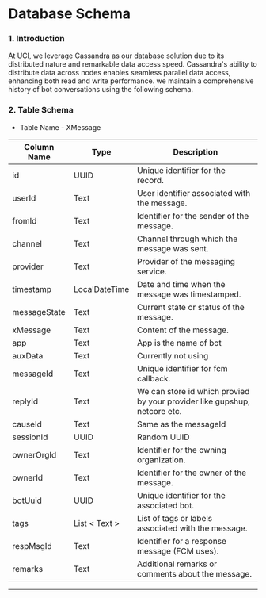 # Database Schema

### 1. Introduction
At UCI, we leverage Cassandra as our database solution due to its distributed nature and remarkable data access speed. Cassandra's ability to distribute data across nodes enables seamless parallel data access, enhancing both read and write performance. we maintain a comprehensive history of bot conversations using the following schema.

### 2. Table Schema

* Table Name - XMessage

|    Column Name   |     Type           |    Description                                   |
| ---------------- | ------------------- | ------------------------------------------------ |
|       id         |        UUID         | Unique identifier for the record.                |
|    userId        |        Text         | User identifier associated with the message.     |
|     fromId       |        Text         | Identifier for the sender of the message.        |
|     channel      |        Text         | Channel through which the message was sent.      |
|    provider      |        Text         | Provider of the messaging service.               |
|   timestamp      | LocalDateTime       | Date and time when the message was timestamped.  |
| messageState     |        Text         | Current state or status of the message.          |
|   xMessage       |        Text         | Content of the message.                          |
|      app         |        Text         | App is the name of bot                           |
|    auxData       |        Text         | Currently not using     |
|   messageId      |        Text         | Unique identifier for fcm callback.               |
|    replyId       |        Text         | We can store id which provied by your provider like gupshup, netcore etc. |
|    causeId       |        Text         | Same as the messageId         |
|   sessionId      |        UUID         | Random UUID               |
|   ownerOrgId     |        Text         | Identifier for the owning organization.           |
|     ownerId      |        Text         | Identifier for the owner of the message.         |
|     botUuid      |        UUID         | Unique identifier for the associated bot.        |
|     tags         | List < Text >        | List of tags or labels associated with the message. |
|   respMsgId      |        Text         | Identifier for a response message (FCM uses).                |
|    remarks       |        Text         | Additional remarks or comments about the message. |
---


